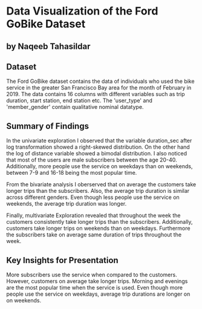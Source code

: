 # Data Visualization of the Ford GoBike Dataset
## by Naqeeb Tahasildar


## Dataset
The Ford GoBike dataset contains the data of individuals who used the bike service in the greater San Francisco Bay area for the month of February in 2019. The data contains 16 columns with different variables such as trip duration, start station, end station etc. The 'user_type' and 'member_gender' contain qualitative nominal datatype. 

## Summary of Findings

In the univariate exploration I observed that the variable duration_sec after log transformation showed a right-skewed distribution. On the other hand the log of distance variable showed a bimodal distribution. I also noticed that most of the users are male subscribers between the age 20-40. Additionally, more people use the service on weekdays than on weekends, between 7-9 and 16-18 being the most popular time.

From the bivariate analysis I oberserved that on average the customers take longer trips than the subscribers. Also, the average trip duration is similar across different genders. Even though less people use the service on weekends, the average trip duration was longer.

Finally, multivariate Exploration revealed that throughout the week the customers consistently take longer trips than the subscribers. Additionally, customers take longer trips on weekends than on weekdays. Furthermore the subscribers take on average same duration of trips throughout the week.

## Key Insights for Presentation

More subscribers use the service when compared to the customers. However, customers on average take longer trips. Morning and evenings are the most popular time when the service is used. Even though more people use the service on weekdays, average trip durations are longer on on weekends.
